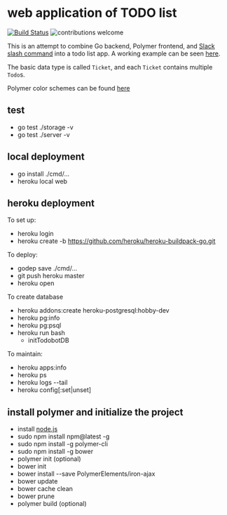 # web application of TODO list

[![Build Status](https://travis-ci.org/nosarthur/todoslacker.svg?branch=master)](https://travis-ci.org/nosarthur/todoslacker)
![contributions welcome](https://img.shields.io/badge/contributions-welcome-brightgreen.svg?style=flat)

This is an attempt to combine Go backend, Polymer frontend, and [Slack slash command](https://api.slack.com/slash-commands) into a todo list app.
A working example can be seen [here](https://todoslacker.herokuapp.com/).

The basic data type is called `Ticket`, and each `Ticket` contains multiple `Todo`s.

Polymer color schemes can be found [here](https://material.io/guidelines/style/color.html#color-color-palette)

## test

* go test ./storage -v
* go test ./server -v

## local deployment

* go install ./cmd/...
* heroku local web

## heroku deployment

To set up:

* heroku login
* heroku create -b https://github.com/heroku/heroku-buildpack-go.git

To deploy:

* godep save ./cmd/...
* git push heroku master
* heroku open

To create database

* heroku addons:create heroku-postgresql:hobby-dev
* heroku pg:info
* heroku pg:psql
* heroku run bash
    * initTodobotDB

To maintain:

* heroku apps:info
* heroku ps
* heroku logs --tail
* heroku config[:set|unset]

## install polymer and initialize the project

* install [node.js](https://nodejs.org/en/)
* sudo npm install npm@latest -g
* sudo npm install -g polymer-cli
* sudo npm install -g bower
* polymer init (optional)
* bower init
* bower install --save PolymerElements/iron-ajax
* bower update
* bower cache clean
* bower prune
* polymer build (optional)
